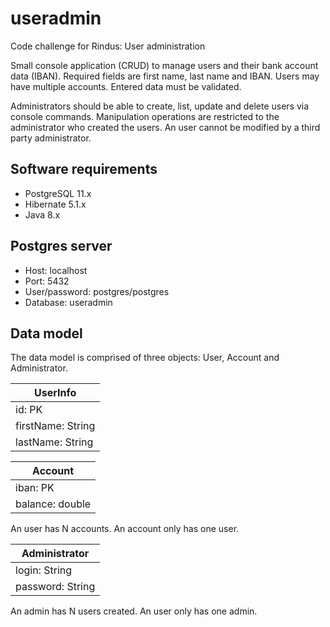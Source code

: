 # useradmin
Code challenge for Rindus: User administration

Small console application (CRUD) to manage users and their bank account data (IBAN). Required fields are first name, last name and IBAN. Users may have multiple accounts. Entered data must be validated.

Administrators should be able to create, list, update and delete users via console commands. Manipulation operations are restricted to the administrator who created the users. An user cannot be modified by a third party administrator.

## Software requirements
- PostgreSQL 11.x
- Hibernate 5.1.x
- Java 8.x

## Postgres server
- Host: localhost
- Port: 5432
- User/password: postgres/postgres
- Database: useradmin

## Data model
The data model is comprised of three objects: User, Account and Administrator.

| UserInfo |
| ---- |
| id: PK |
| firstName: String |
| lastName: String |

| Account |
| ------- |
| iban: PK |
| balance: double |

An user has N accounts. An account only has one user.

| Administrator |
| ------------- |
| login: String |
| password: String |

An admin has N users created. An user only has one admin.
